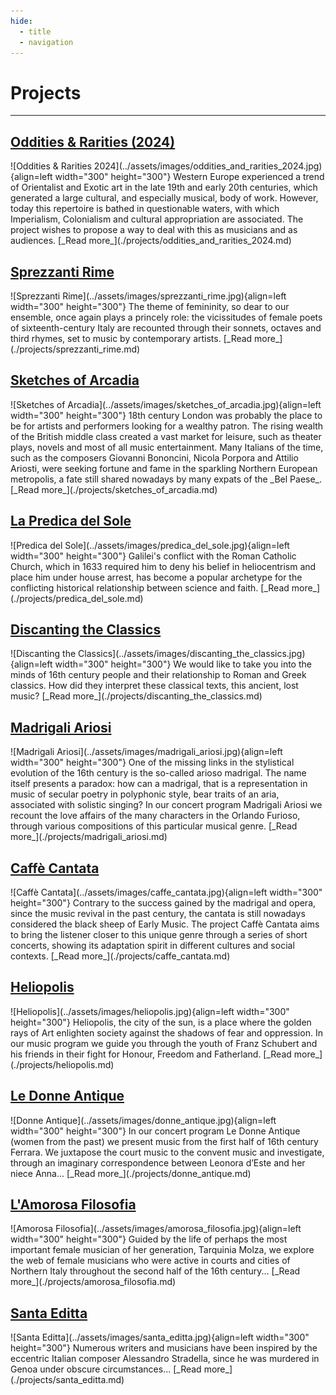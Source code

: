 ```yaml
---
hide:
  - title
  - navigation
---
```


# Projects

---

## [Oddities & Rarities (2024)](./projects/oddities_and_rarities_2024.md)
<div class="grid" markdown>
  ![Oddities & Rarities 2024](../assets/images/oddities_and_rarities_2024.jpg){align=left width="300" height="300"} Western Europe experienced a trend of Orientalist and Exotic art in the late 19th and early 20th centuries, which generated a large cultural, and especially musical, body of work. However, today this repertoire is bathed in questionable waters, with which Imperialism, Colonialism and cultural appropriation are associated. The project wishes to propose a way to deal with this as musicians and as audiences. [_Read more_](./projects/oddities_and_rarities_2024.md) 
</div> 

## [Sprezzanti Rime](./projects/sprezzanti_rime.md)
<div class="grid" markdown>
![Sprezzanti Rime](../assets/images/sprezzanti_rime.jpg){align=left width="300" height="300"} The theme of femininity, so dear to our ensemble, once again plays a princely role: the vicissitudes of female poets of sixteenth-century Italy are recounted through their sonnets, octaves and third rhymes, set to music by contemporary artists. [_Read more_](./projects/sprezzanti_rime.md) 
</div>

## [Sketches of Arcadia](./projects/sketches_of_arcadia.md)
<div class="grid" markdown>
![Sketches of Arcadia](../assets/images/sketches_of_arcadia.jpg){align=left width="300" height="300"} 18th century London was probably the place to be for artists and performers looking for a wealthy patron. The rising wealth of the British middle class created a vast market for leisure, such as theater plays, novels and most of all music entertainment. Many Italians of the time, such as the composers Giovanni Bononcini, Nicola Porpora and Attilio Ariosti, were seeking fortune and fame in the sparkling Northern European metropolis, a fate still shared nowadays by many expats of the _Bel Paese_. [_Read more_](./projects/sketches_of_arcadia.md)
</div>

## [La Predica del Sole](./projects/predica_del_sole.md)
<div class="grid" markdown>
![Predica del Sole](../assets/images/predica_del_sole.jpg){align=left width="300" height="300"} Galilei's conflict with the Roman Catholic Church, which in 1633 required him to deny his belief in heliocentrism and place him under house arrest, has become a popular archetype for the conflicting historical relationship between science and faith. [_Read more_](./projects/predica_del_sole.md)
</div>

## [Discanting the Classics](./projects/discanting_the_classics.md)
<div class="grid" markdown>
![Discanting the Classics](../assets/images/discanting_the_classics.jpg){align=left width="300" height="300"} We would like to take you into the minds of 16th century people and their relationship to Roman and Greek classics. How did they interpret these classical texts, this ancient, lost music? [_Read more_](./projects/discanting_the_classics.md)
</div>

## [Madrigali Ariosi](./projects/madrigali_ariosi.md)
<div class="grid" markdown>
![Madrigali Ariosi](../assets/images/madrigali_ariosi.jpg){align=left width="300" height="300"} One of the missing links in the stylistical evolution of the 16th century is the so-called arioso madrigal. The name itself presents a paradox: how can a madrigal, that is a representation in music of secular poetry in polyphonic style, bear traits of an aria, associated with solistic singing? In our concert program Madrigali Ariosi we recount the love affairs of the many characters in the Orlando Furioso, through various compositions of this particular musical genre. [_Read more_](./projects/madrigali_ariosi.md)
</div>

## [Caffè Cantata](./projects/caffe_cantata.md)
<div class="grid" markdown>
![Caffè Cantata](../assets/images/caffe_cantata.jpg){align=left width="300" height="300"} Contrary to the success gained by the madrigal and opera, since the music revival in the past century, the cantata is still nowadays considered the black sheep of Early Music. The project Caffè Cantata aims to bring the listener closer to this unique genre through a series of short concerts, showing its adaptation spirit in different cultures and social contexts. [_Read more_](./projects/caffe_cantata.md)
</div>

## [Heliopolis](./projects/heliopolis.md)
<div class="grid" markdown>
![Heliopolis](../assets/images/heliopolis.jpg){align=left width="300" height="300"} Heliopolis, the city of the sun, is a place where the golden rays of Art enlighten society against the shadows of fear and oppression.  In our music program we guide you through the youth of Franz Schubert and his friends in their fight for Honour, Freedom and Fatherland.  [_Read more_](./projects/heliopolis.md)
</div>

## [Le Donne Antique](./projects/donne_antique.md)
<div class="grid" markdown>
![Donne Antique](../assets/images/donne_antique.jpg){align=left width="300" height="300"} In our concert program Le Donne Antique (women from the past) we present music from the first half of 16th century Ferrara. We juxtapose the court music to the convent music and investigate, through an imaginary correspondence between Leonora d’Este and her niece Anna...  [_Read more_](./projects/donne_antique.md)
</div>

## [L'Amorosa Filosofia](./projects/amorosa_filosofia.md)
<div class="grid" markdown>
![Amorosa Filosofia](../assets/images/amorosa_filosofia.jpg){align=left width="300" height="300"} Guided by the life of perhaps the most important female musician of her generation, Tarquinia Molza, we explore the web of female musicians who were active in courts and cities of Northern Italy throughout the second half of the 16th century...  [_Read more_](./projects/amorosa_filosofia.md)
</div>

## [Santa Editta](./projects/santa_editta.md)
<div class="grid" markdown>
![Santa Editta](../assets/images/santa_editta.jpg){align=left width="300" height="300"} Numerous writers and musicians have been inspired by the eccentric Italian composer Alessandro Stradella, since he was murdered in Genoa under obscure circumstances...  [_Read more_](./projects/santa_editta.md)
</div>